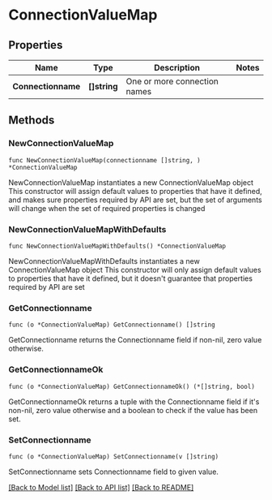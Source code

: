 # ConnectionValueMap

## Properties

Name | Type | Description | Notes
------------ | ------------- | ------------- | -------------
**Connectionname** | **[]string** | One or more connection names | 

## Methods

### NewConnectionValueMap

`func NewConnectionValueMap(connectionname []string, ) *ConnectionValueMap`

NewConnectionValueMap instantiates a new ConnectionValueMap object
This constructor will assign default values to properties that have it defined,
and makes sure properties required by API are set, but the set of arguments
will change when the set of required properties is changed

### NewConnectionValueMapWithDefaults

`func NewConnectionValueMapWithDefaults() *ConnectionValueMap`

NewConnectionValueMapWithDefaults instantiates a new ConnectionValueMap object
This constructor will only assign default values to properties that have it defined,
but it doesn't guarantee that properties required by API are set

### GetConnectionname

`func (o *ConnectionValueMap) GetConnectionname() []string`

GetConnectionname returns the Connectionname field if non-nil, zero value otherwise.

### GetConnectionnameOk

`func (o *ConnectionValueMap) GetConnectionnameOk() (*[]string, bool)`

GetConnectionnameOk returns a tuple with the Connectionname field if it's non-nil, zero value otherwise
and a boolean to check if the value has been set.

### SetConnectionname

`func (o *ConnectionValueMap) SetConnectionname(v []string)`

SetConnectionname sets Connectionname field to given value.



[[Back to Model list]](../README.md#documentation-for-models) [[Back to API list]](../README.md#documentation-for-api-endpoints) [[Back to README]](../README.md)



